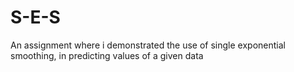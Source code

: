 # S-E-S
An assignment where i demonstrated the use of single exponential smoothing, in predicting values of a given data
